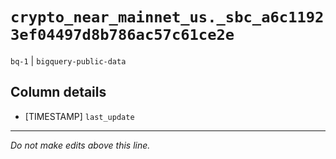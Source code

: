 # `crypto_near_mainnet_us._sbc_a6c11923ef04497d8b786ac57c61ce2e`
`bq-1` | `bigquery-public-data`

## Column details
* [TIMESTAMP] `last_update`

-------------------------------------------------------------------------------
*Do not make edits above this line.*
